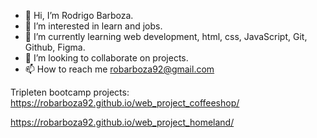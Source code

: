 - 👋 Hi, I’m Rodrigo Barboza.
- 👀 I’m interested in learn and jobs.
- 🌱 I’m currently learning web development, html, css, JavaScript, Git, Github, Figma.
- 💞️ I’m looking to collaborate on projects.
- 📫 How to reach me robarboza92@gmail.com

Tripleten bootcamp projects:
https://robarboza92.github.io/web_project_coffeeshop/

https://robarboza92.github.io/web_project_homeland/

